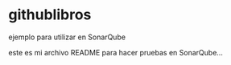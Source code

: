 # githublibros
ejemplo para utilizar en SonarQube

este es mi archivo README para hacer pruebas en SonarQube...
